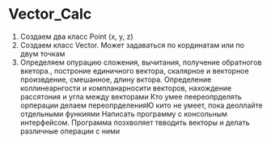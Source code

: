 # Vector_Calc
1) Создаем два класc Point (x, y, z)
2) Создаем класс Vector. Может задаваться по кординатам или по двум точкам
3) Определяем опурацию сложения, вычитания, получение обратногов вкетора., построние единичного вектора, скалярное и векторное произвдение, смешанное, длину вктора. Определение коллинеарнгости и компланарносити векторов, нахождение рассятония и угла между векторами
Кто умее пеереопрделять орперации делаем переопрделенияЮ кито не умеет, пока деоллайте отдельными функиями
Написать программу с консольным интерфейсом. Программа позхволяет твводить векторы и делать различные операции с ними